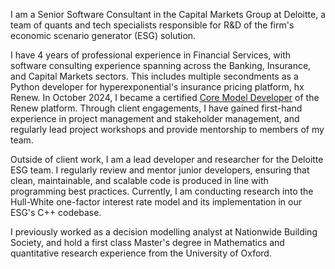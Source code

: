 I am a Senior Software Consultant in the Capital Markets Group at Deloitte, a team of quants and tech specialists responsible for R&D of the firm's economic scenario generator (ESG) solution.

I have 4 years of professional experience in Financial Services, with software consulting experience spanning across the Banking, Insurance, and Capital Markets sectors. This includes multiple secondments as a Python developer for hyperexponential's insurance pricing platform, hx Renew. In October 2024, I became a certified [Core Model Developer](https://www.credential.net/5b868f2f-4a8f-462b-af85-7e850b7d75d8#acc.x6gNLjHe) of the Renew platform. Through client engagements, I have gained first-hand experience in project management and stakeholder management, and regularly lead project workshops and provide mentorship to members of my team.

Outside of client work, I am a lead developer and researcher for the Deloitte ESG team. I regularly review and mentor junior developers, ensuring that clean, maintainable, and scalable code is produced in line with programming best practices. Currently, I am conducting research into the Hull-White one-factor interest rate model and its implementation in our ESG's C++ codebase.

I previously worked as a decision modelling analyst at Nationwide Building Society, and hold a first class Master's degree in Mathematics and quantitative research experience from the University of Oxford.
